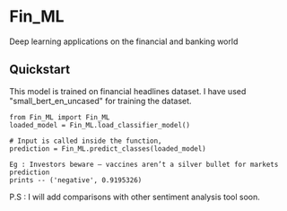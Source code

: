 # Fin_ML
Deep learning applications on the financial and banking world

## Quickstart

This model is trained on financial headlines dataset. I have used "small_bert_en_uncased" for training the dataset. 
```
from Fin_ML import Fin_ML
loaded_model = Fin_ML.load_classifier_model()

# Input is called inside the function, 
prediction = Fin_ML.predict_classes(loaded_model)

Eg : Investors beware — vaccines aren’t a silver bullet for markets
prediction
prints -- ('negative', 0.9195326)
```

P.S : I will add comparisons with other sentiment analysis tool soon.
